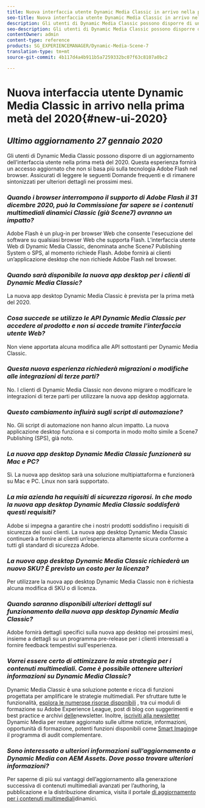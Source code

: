 ```yaml
---
title: Nuova interfaccia utente Dynamic Media Classic in arrivo nella prima metà del 2020
seo-title: Nuova interfaccia utente Dynamic Media Classic in arrivo nella prima metà del 2020
description: Gli utenti di Dynamic Media Classic possono disporre di un aggiornamento dell’interfaccia utente nella prima metà del 2020. L'esperienza fornirà un accesso aggiornato con collegamenti a preziose risorse, e questo aggiornamento non dipenderà più dalla tecnologia Adobe Flash nel browser.
seo-description: Gli utenti di Dynamic Media Classic possono disporre di un aggiornamento dell’interfaccia utente nella prima metà del 2020. L'esperienza fornirà un accesso aggiornato con collegamenti a preziose risorse, e questo aggiornamento non dipenderà più dalla tecnologia Adobe Flash nel browser.
contentOwner: admin
content-type: reference
products: SG_EXPERIENCEMANAGER/Dynamic-Media-Scene-7
translation-type: tm+mt
source-git-commit: 4b117d4a4b911b5a7259332bc07f63c8107a0bc2

---
```



# Nuova interfaccia utente Dynamic Media Classic in arrivo nella prima metà del 2020{#new-ui-2020}

## _Ultimo aggiornamento 27 gennaio 2020_

Gli utenti di Dynamic Media Classic possono disporre di un aggiornamento dell’interfaccia utente nella prima metà del 2020. Questa esperienza fornirà un accesso aggiornato che non si basa più sulla tecnologia Adobe Flash nel browser. Assicurati di leggere le seguenti Domande frequenti e di rimanere sintonizzati per ulteriori dettagli nei prossimi mesi.

### **_Quando i browser interrompono il supporto di Adobe Flash il 31 dicembre 2020, può la Commissione far sapere se i contenuti multimediali dinamici Classic (già Scene7) avranno un impatto?_**

Adobe Flash è un plug-in per browser Web che consente l&#39;esecuzione del software su qualsiasi browser Web che supporta Flash. L’interfaccia utente Web di Dynamic Media Classic, denominata anche Scene7 Publishing System o SPS, al momento richiede Flash. Adobe fornirà ai clienti un’applicazione desktop che non richiede Adobe Flash nel browser.

### **_Quando sarà disponibile la nuova app desktop per i clienti di Dynamic Media Classic?_**

La nuova app desktop Dynamic Media Classic è prevista per la prima metà del 2020.

### **_Cosa succede se utilizzo le API Dynamic Media Classic per accedere al prodotto e non si accede tramite l&#39;interfaccia utente Web?_**

Non viene apportata alcuna modifica alle API sottostanti per Dynamic Media Classic.

### **_Questa nuova esperienza richiederà migrazioni o modifiche alle integrazioni di terze parti?_**

No. I clienti di Dynamic Media Classic non devono migrare o modificare le integrazioni di terze parti per utilizzare la nuova app desktop aggiornata.

### **_Questo cambiamento influirà sugli script di automazione?_**

No. Gli script di automazione non hanno alcun impatto. La nuova applicazione desktop funziona e si comporta in modo molto simile a Scene7 Publishing (SPS), già noto.

### **_La nuova app desktop Dynamic Media Classic funzionerà su Mac e PC?_**

Sì. La nuova app desktop sarà una soluzione multipiattaforma e funzionerà su Mac e PC. Linux non sarà supportato.

### **_La mia azienda ha requisiti di sicurezza rigorosi. In che modo la nuova app desktop Dynamic Media Classic soddisferà questi requisiti?_**

Adobe si impegna a garantire che i nostri prodotti soddisfino i requisiti di sicurezza dei suoi clienti. La nuova app desktop Dynamic Media Classic continuerà a fornire ai clienti un’esperienza altamente sicura conforme a tutti gli standard di sicurezza Adobe.

### **_La nuova app desktop Dynamic Media Classic richiederà un nuovo SKU? È previsto un costo per la licenza?_**

Per utilizzare la nuova app desktop Dynamic Media Classic non è richiesta alcuna modifica di SKU o di licenza.

### **_Quando saranno disponibili ulteriori dettagli sul funzionamento della nuova app desktop Dynamic Media Classic?_**

Adobe fornirà dettagli specifici sulla nuova app desktop nei prossimi mesi, insieme a dettagli su un programma pre-release per i clienti interessati a fornire feedback tempestivi sull&#39;esperienza.

### **_Vorrei essere certo di ottimizzare la mia strategia per i contenuti multimediali. Come è possibile ottenere ulteriori informazioni su Dynamic Media Classic?_**

Dynamic Media Classic è una soluzione potente e ricca di funzioni progettata per amplificare le strategie multimediali. Per sfruttare tutte le funzionalità, [esplora le numerose risorse disponibili](https://guided.adobe.com/?launch=AEM-5a#recommended/solutions/experience-manager) , tra cui moduli di formazione su Adobe Experience League, post di blog con suggerimenti e best practice e archivi [delle](dynamic-media-newsletter.md)newsletter. Inoltre, [iscriviti alla newsletter](https://www.adobe.com/subscription/dynamic-media-newsletter.html) Dynamic Media per restare aggiornato sulle ultime notizie, informazioni, opportunità di formazione, potenti funzioni disponibili come [Smart Imaging](https://helpx.adobe.com/experience-manager/6-3/assets/using/imaging-faq.html)e il programma di audit complementare.

### **_Sono interessato a ulteriori informazioni sull’aggiornamento a Dynamic Media con AEM Assets. Dove posso trovare ulteriori informazioni?_**

Per saperne di più sui vantaggi dell’aggiornamento alla generazione successiva di contenuti multimediali avanzati per l’authoring, la pubblicazione e la distribuzione dinamica, visita il portale [di aggiornamento per i contenuti multimediali](http://exploreadobe.com/dynamic-media-upgrade/)dinamici.

